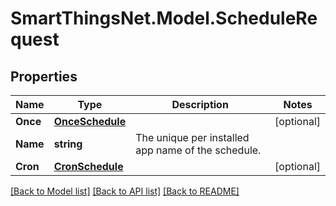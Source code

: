 # SmartThingsNet.Model.ScheduleRequest
## Properties

Name | Type | Description | Notes
------------ | ------------- | ------------- | -------------
**Once** | [**OnceSchedule**](OnceSchedule.md) |  | [optional] 
**Name** | **string** | The unique per installed app name of the schedule. | 
**Cron** | [**CronSchedule**](CronSchedule.md) |  | [optional] 

[[Back to Model list]](../README.md#documentation-for-models) [[Back to API list]](../README.md#documentation-for-api-endpoints) [[Back to README]](../README.md)

